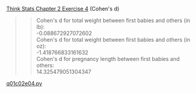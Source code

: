 [Think Stats Chapter 2 Exercise 4](http://greenteapress.com/thinkstats2/html/thinkstats2003.html#toc24) (Cohen's d)

>> Cohen's d for total weight between first babies and others (in lb):  
>> -0.088672927072602  
>> Cohen's d for total weight between first babies and others (in oz):  
>> -1.418766833161632  
>> Cohen's d for pregnancy length between first babies and others:  
>> 14.325479051304347  

[q01c02e04.py](python/q01c02e04.py)
